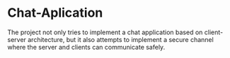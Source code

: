 # Chat-Aplication
The project not only tries to implement a chat application based on client-server architecture, but it also attempts to implement a secure channel  where the server and clients can communicate safely. 
